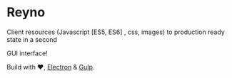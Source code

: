 # Reyno
Client resources (Javascript [ES5, ES6] , css, images) to production ready state in a second

GUI interface!

Build with ❤, <a href="http://electron.atom.io">Electron</a> & <a href="http://gulpjs.com/">Gulp</a>.
